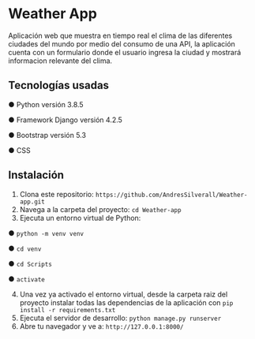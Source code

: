 # Weather App

Aplicación web que muestra en tiempo real el clima de las diferentes ciudades del mundo por medio del consumo de una API, la aplicación cuenta con un formulario donde el usuario ingresa la ciudad y mostrará informacion relevante del clima. 

## Tecnologías usadas

 ● Python versión 3.8.5
 
 ● Framework Django versión 4.2.5
 
 ● Bootstrap versión 5.3

 ● CSS


## Instalación
1. Clona este repositorio: `https://github.com/AndresSilverall/Weather-app.git`
2. Navega a la carpeta del proyecto: `cd Weather-app`
3. Ejecuta un entorno virtual de Python: 

 ● `python -m venv venv`

 ● `cd venv`

 ● `cd Scripts`

 ● `activate`

4. Una vez ya activado el entorno virtual, desde la carpeta raiz del proyecto instalar todas las dependencias de la aplicación con `pip install -r requirements.txt`
5. Ejecuta el servidor de desarrollo: `python manage.py runserver`
6. Abre tu navegador y ve a: `http://127.0.0.1:8000/`
   
